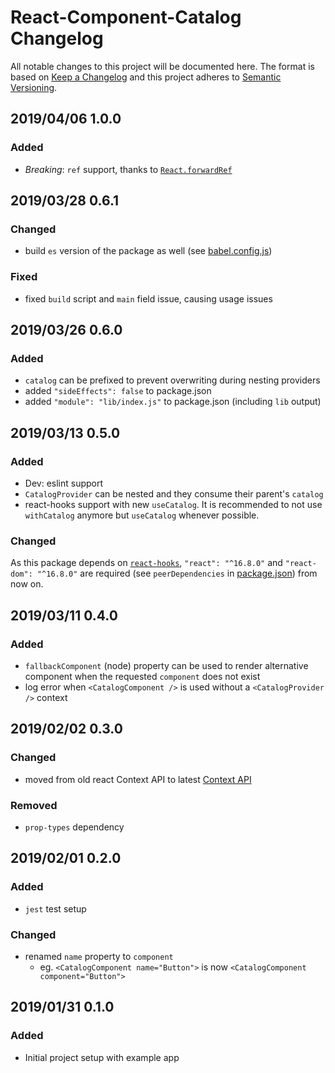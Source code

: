 # React-Component-Catalog Changelog

All notable changes to this project will be documented here. The format is based
on [Keep a Changelog](http://keepachangelog.com/en/1.0.0/) and this project
adheres to [Semantic Versioning](http://semver.org/spec/v2.0.0.html).

## 2019/04/06 1.0.0

### Added

- *Breaking*: `ref` support, thanks to [`React.forwardRef`](https://reactjs.org/docs/forwarding-refs.html)

## 2019/03/28 0.6.1

### Changed

- build `es` version of the package as well (see [babel.config.js](./babel.config.js))

### Fixed

- fixed `build` script and `main` field issue, causing usage issues

## 2019/03/26 0.6.0

### Added

- `catalog` can be prefixed to prevent overwriting during nesting providers
- added `"sideEffects": false` to package.json
- added `"module": "lib/index.js"` to package.json (including `lib` output)

## 2019/03/13 0.5.0

### Added

- Dev: eslint support
- `CatalogProvider` can be nested and they consume their parent's `catalog`
- react-hooks support with new `useCatalog`. It is recommended to not use
  `withCatalog` anymore but `useCatalog` whenever possible.

### Changed

As this package depends on [`react-hooks`](https://reactjs.org/docs/hooks-overview.html),
`"react": "^16.8.0"` and `"react-dom": "^16.8.0"` are required (see
`peerDependencies` in [package.json](./package.json)) from now on.

## 2019/03/11 0.4.0

### Added

- `fallbackComponent` (node) property can be used to render alternative component
  when the requested `component` does not exist
- log error when `<CatalogComponent />` is used without a `<CatalogProvider />`
  context

## 2019/02/02 0.3.0

### Changed

- moved from old react Context API to latest [Context API](https://reactjs.org/docs/context.html)

### Removed

- `prop-types` dependency

## 2019/02/01 0.2.0

### Added

- `jest` test setup

### Changed

- renamed `name` property to `component`
  - eg. `<CatalogComponent name="Button">` is now `<CatalogComponent component="Button">`

## 2019/01/31 0.1.0

### Added

- Initial project setup with example app
